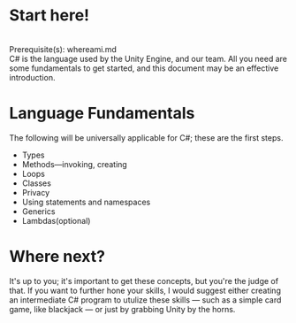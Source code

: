 # Start here!
<br>
Prerequisite(s): whereami.md
<br>
C# is the language used by the Unity Engine, and our team. All you need are some fundamentals to get started, and this document may be an effective introduction.

<h1>Language Fundamentals</h1>
The following will be universally applicable for C#; these are the first steps.
<ul>
    <li>Types</li>
    <li>Methods—invoking, creating</li>
    <li>Loops</li>
    <li>Classes</li>
    <li>Privacy</li>
    <li>Using statements and namespaces</li>
    <li>Generics</li>
    <li>Lambdas(optional)</li>
</ul>
<h1>Where next?</h1>
It's up to you; it's important to get these concepts, but you're the judge of that. If you want to further hone your skills, I would suggest either creating an intermediate C# program to utulize these skills — such as a simple card game, like blackjack — or just by grabbing Unity by the horns.